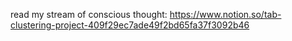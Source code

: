 read my stream of conscious thought: https://www.notion.so/tab-clustering-project-409f29ec7ade49f2bd65fa37f3092b46

